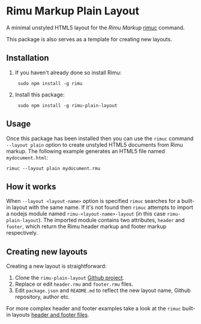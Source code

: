 # Rimu Markup Plain Layout

A minimal unstyled HTML5 layout for the _Rimu Markup_
[rimuc](http://rimumarkup.org/reference.html#rimuc-command) command.

This package is also serves as a template for creating new layouts.

## Installation
1. If you haven't already done so install Rimu:

        sudo npm install -g rimu

2. Install this package:

        sudo npm install -g rimu-plain-layout


## Usage
Once this package has been installed then you can use the `rimuc`
command `--layout plain` option to create unstyled HTML5 documents
from Rimu markup. The following example generates an HTML5 file
named `mydocument.html`:

    rimuc --layout plain mydocument.rmu


## How it works
When `--layout <layout-name>` option is specified `rimuc` searches for
a built-in layout with the same name. If it's not found then `rimuc`
attempts to import a nodejs module named `rimu-<layout-name>-layout`
(in this case `rimu-plain-layout`). The imported module contains two
attributes, `header` and `footer`, which return the Rimu header markup
and footer markup respectively.


## Creating new layouts
Creating a new layout is straightforward:

1. Clone the `rimu-plain-layout` [Github
   project](https://github.com/srackham/rimu-plain-layout.git).
2. Replace or edit `header.rmu` and `footer.rmu` files.
3. Edit `package.json` and `README.md` to reflect the new layout name,
   Github repository, author etc.

For more complex header and footer examples take a look at the `rimuc`
built-in layouts [header and footer
files](https://github.com/srackham/rimu/tree/master/src/rimuc/resources).
